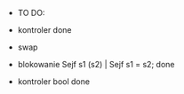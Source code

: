 - TO DO:
- kontroler done

- swap 

- blokowanie Sejf s1 (s2) | Sejf s1 = s2; done

- kontroler bool done
